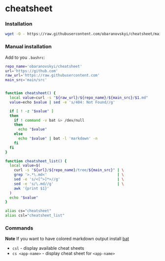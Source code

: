 # cheatsheet

### Installation


```bash
wget -O - https://raw.githubusercontent.com/obaranovskyi/cheatsheet/main/cheatsheet.sh >> ~/.bashrc
```

### Manual installation

Add to you `.bashrc`:

```bash
repo_name='obaranovskyi/cheatsheet'
url='https://github.com'
raw_url='https://raw.githubusercontent.com'
main_src='main/src'


function cheatsheet() {
  local value=curl -s "${raw_url}/${repo_name}/${main_src}/$1.md"
  value=echo $value | sed -e 's/404: Not Found//g'

  if [ ! -z "$value" ]
  then
    if ! command -v bat &> /dev/null
    then
      echo "$value"
    else
      echo "$value" | bat -l 'markdown' -n
    fi
  fi
}

function cheatsheet_list() {
  local value=$(
    curl -s "${url}/${repo_name}/tree/${main_src}" | \
    grep '>.*\.md<'                                | \
    sed -e 's/<[^>]*>//g'                          | \
    sed -e 's/\.md//g'                             | \
    awk '{print $1}'
  )
  echo "$value"
}

alias cs="cheatsheet"
alias csl="cheatsheet_list"
```

### Commands

**Note** If you want to have colored markdown output install [bat](https://github.com/sharkdp/bat)

- `csl` - display available cheat sheets
- `cs <app-name>` - display cheat sheet for `<app-name>`

